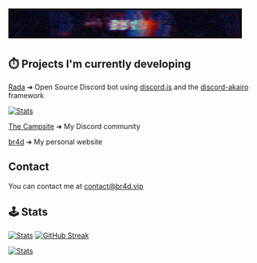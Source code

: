# [![br4d header](https://raw.githubusercontent.com/Iskawo/Iskawo/main/standard.gif)](https://br4d.vip)

## ⏱️ Projects I'm currently developing
[Rada](https://github.com/Iskawo/Rada/) ➜ Open Source Discord bot using [discord.js](https://discord.js.org) and the [discord-akairo](https://discord-akairo.github.io/#/) framework

[![Stats](https://github-readme-stats.vercel.app/api/pin/?username=Iskawo&repo=rada&title_color=ffffff&text_color=c9cacc&icon_color=2bbc8a&bg_color=1d1f21&hide_border=true)](https://github.com/Iskawo/Rada)

[The Campsite](https://campsite.group/) ➜ My Discord community

[br4d](https://br4d.vip/) ➜ My personal website

## Contact
You can contact me at [contact@br4d.vip](https://br4d.vip/contact)

## 🕹️ Stats
[![Stats](https://github-readme-stats.vercel.app/api?username=Iskawo&theme=react&hide_border=true)](https://github.com/Iskawo)
[![GitHub Streak](https://github-readme-streak-stats.herokuapp.com?user=Iskawo&theme=react&hide_border=true)](https://git.io/streak-stats)

[![Stats](https://github-readme-stats.vercel.app/api/top-langs/?username=Iskawo&title_color=ffffff&text_color=c9cacc&icon_color=2bbc8a&bg_color=1d1f21&langs_count=3&hide_border=true)](https://github.com/Iskawo)

